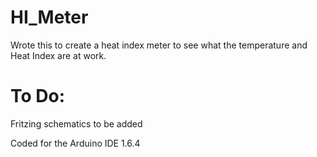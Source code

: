 # HI_Meter
Wrote this to create a heat index meter to see what the temperature and Heat Index are at work.

# To Do:
Fritzing schematics to be added



Coded for the Arduino IDE 1.6.4
